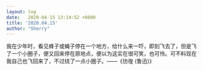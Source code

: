 ```yaml
---
layout: log
date:   2020-04-15 13:14:52 +0800
title: '2020.04.15'
author: "Sherry"
---
```


我在少年时，看见蜂子或蝇子停在一个地方，给什么来一吓，即刻飞去了，但是飞了一个小圈子，便又回来停在原地点，便以为这实在很可笑，也可怜。可不料现在我自己也飞回来了，不过绕了一点小圈子。——《彷徨 (鲁迅)》
